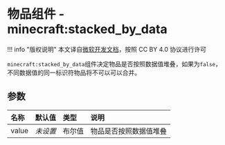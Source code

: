# 物品组件 - minecraft:stacked_by_data
!!! info "版权说明"
    本文译自[微软开发文档](https://learn.microsoft.com/en-us/minecraft/creator/)，按照 CC BY 4.0 协议进行许可
    
`minecraft:stacked_by_data`组件决定物品是否按照数据值堆叠，如果为`false`，不同数据值的同一标识符物品将不可以可以合并。

## 参数
| 名称 | 默认值 | 类型 | 说明  |
|:----------|:----------|:----------|:----------|
| value | *未设置* | 布尔值 | 物品是否按照数据值堆叠 |
